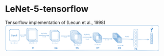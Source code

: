 # LeNet-5-tensorflow
Tensorflow implementation of (Lecun et al., 1998)
<img src='https://github.com/thlurte/LeNet-5-tensorflow/blob/main/a.png'>
